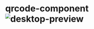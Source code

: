 # qrcode-component![desktop-preview](https://user-images.githubusercontent.com/10269675/168894481-e2b35cd9-826c-463f-b9b0-fc82cc7cf47c.jpg)
